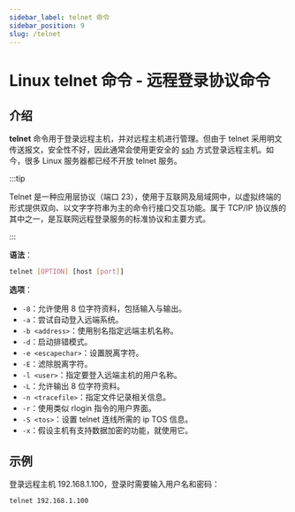 ```yaml
---
sidebar_label: telnet 命令
sidebar_position: 9
slug: /telnet
---
```


# Linux telnet 命令 - 远程登录协议命令



## 介绍

**telnet** 命令用于登录远程主机，并对远程主机进行管理。但由于 telnet 采用明文传送报文，安全性不好，因此通常会使用更安全的 [ssh](/linux-command/ssh) 方式登录远程主机。如今，很多 Linux 服务器都已经不开放 telnet 服务。

:::tip

Telnet 是一种应用层协议（端口 23），使用于互联网及局域网中，以虚拟终端的形式提供双向、以文字字符串为主的命令行接口交互功能。属于 TCP/IP 协议族的其中之一，是互联网远程登录服务的标准协议和主要方式。

:::

**语法**：

```bash
telnet [OPTION] [host [port]]
```

**选项**：

- `-8`：允许使用 8 位字符资料，包括输入与输出。
- `-a`：尝试自动登入远端系统。
- `-b <address>`：使用别名指定远端主机名称。
- `-d`：启动排错模式。
- `-e <escapechar>`：设置脱离字符。
- `-E`：滤除脱离字符。
- `-l <user>`：指定要登入远端主机的用户名称。
- `-L`：允许输出 8 位字符资料。
- `-n <tracefile>`：指定文件记录相关信息。
- `-r`：使用类似 rlogin 指令的用户界面。
- `-S <tos>`：设置 telnet 连线所需的 ip TOS 信息。
- `-x`：假设主机有支持数据加密的功能，就使用它。



## 示例

登录远程主机 192.168.1.100，登录时需要输入用户名和密码：

```bash
telnet 192.168.1.100
```

